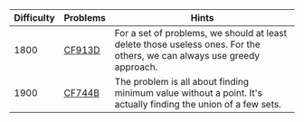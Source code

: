 | Difficulty | Problems | Hints |
| -------- | -------- | -------- |
| 1800 | [CF913D](https://codeforces.com/problemset/problem/913/D) | For a set of problems, we should at least delete those useless ones. For the others, we can always use greedy approach. |
| 1900 | [CF744B](https://codeforces.com/problemset/problem/744/B) | The problem is all about finding minimum value without a point. It's actually finding the union of a few sets. |